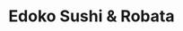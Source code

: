 ---
layout: place
title: "Edoko Sushi & Robata"
permalink: /texas/frisco/edoko-sushi-robata.html
stateAbbr: TX
stateName: Texas
cityName: Frisco
place_id: ChIJDYsB4ls7TIYRXYacEAnh2ZU
photos:
  - name: >-
      places/ChIJDYsB4ls7TIYRXYacEAnh2ZU/photos/AeeoHcLM93nytMo8GaTjJc-8dSixXJBx7XIT3VqnewVcXkPQYeilIwIvC15VaRjTCNjrk-nT-9ehjja3uUJFCO6i7bQ6l0T-OelV44j_pumxGxWD3bdZIOMPcLDDBDsiBf1g2yYVCNr3BikXhFlSWto0aaEoZELej_30bN_ZG6kSqvE9TrkzoGc572HyWaJNQuggC5hnh4xuhP5uAT0aW3q7WRFUl2zYs66K0J99R570f6iJNQKSwe3fOEajINCuLog2v7mXqjZ7s3Z2VoOoxfDssnz8-bGsgXdyYVhURGYH3Brqv2JhW-7G-eHIck9Ne_XA1PRbJF8D0vOnD9ne2tV7_srQ-mh8wYLf-hdGAFKDF_jG6ftTnOedvO1ifV_vUlw21yZ3KjFHJH3jWPerOA1VssKOew983FzutKfJAcc-LQiiNg
    widthPx: 4000
    heightPx: 3000
    authorAttributions:
      - displayName: Scott Falco
        uri: https://maps.google.com/maps/contrib/101337633397383740510
        photoUri: >-
          https://lh3.googleusercontent.com/a-/ALV-UjVXI5N_gIae62S_LL9_K4IdkNJbIxMBJDQriVmO_jCLm7rz1yl7=s100-p-k-no-mo
    flagContentUri: >-
      https://www.google.com/local/imagery/report/?cb_client=maps_api_places.places_api&image_key=!1e10!2sCIHM0ogKEICAgIDxjK3vWA&hl=en-US
    googleMapsUri: >-
      https://www.google.com/maps/place//data=!3m4!1e2!3m2!1sCIHM0ogKEICAgIDxjK3vWA!2e10!4m2!3m1!1s0x864c3b5be2018b0d:0x95d9e109109c865d
  - name: >-
      places/ChIJDYsB4ls7TIYRXYacEAnh2ZU/photos/AeeoHcK6heqyYU1gTL4AB_hXQCjOn-5cqjDnCfeo1kOQ6UPSb1fo7YynYOSEhALeSOJP0Xc-WnwGMfxGCQsCz8GCnwxo3Elso6yvjejFnNj0wTG6SZslWfgT1xZaHAMVotkUHnMZr5-j1dRjaTOjdOFHcB5pYeKxOx5NDbRYhoB8gozTWSD1YlS3dfQykblNjC1pSQSMEEv1OI12NWvbjWcGxIZLf2awJ9EyeuYNLkjQCCC3lt3kWpKwzqncaxWGU4ajDgE0y0OCYfiA7ernUYgUbnjzn2cdak651v80FUSLa_ffRy-jCFwFC0vuxovaJBq8aXHm6XJCre4FLXuRgoqe2xjApFURCY1iRjjKD22_VIvQVw50o8CCpFVnIJOtys9tiNnknZTscQD_MUGOv39fSN2-T9YqKAWirdYV8QVvpXMMmC3F
    widthPx: 3072
    heightPx: 4080
    authorAttributions:
      - displayName: Joseph Carpman
        uri: https://maps.google.com/maps/contrib/105433546498376777716
        photoUri: >-
          https://lh3.googleusercontent.com/a-/ALV-UjWWrnsOacfJEk0CMO06Y-v6n1ZBdFEsxbDK9Jw2BEg3teuycJEnNQ=s100-p-k-no-mo
    flagContentUri: >-
      https://www.google.com/local/imagery/report/?cb_client=maps_api_places.places_api&image_key=!1e10!2sCIHM0ogKEICAgMCI-5DrgQE&hl=en-US
    googleMapsUri: >-
      https://www.google.com/maps/place//data=!3m4!1e2!3m2!1sCIHM0ogKEICAgMCI-5DrgQE!2e10!4m2!3m1!1s0x864c3b5be2018b0d:0x95d9e109109c865d
  - name: >-
      places/ChIJDYsB4ls7TIYRXYacEAnh2ZU/photos/AeeoHcLzEbAT9iaNx7aIoGtUs3pezF2DbcLiwifIkho4E8Caf5wYLxrpPixW2iDkJntcGm59gy55dz_knU7uWNiuEErqGzdaFymNuZ3xMvYgB4S3eb-ljVrrcBzubHvm2TD2SDgBbJFjyUh5MVSNVmPb1Kptq-OOD4HbPcVtbRanF95SGcnupJyZSMwNNWYL41weMxHdTuZr5Da_JbPAHNJYp61LT_JgzH4463ocu5p1KJVdAx-X6o9zDGLAEygbe4e8J9H7ULRTeqIdK3Cv3XUMlbN6Bm2bJKrMYcXwoKVwx2gN-GDiB1XVry8elMUqjxh6LXnbfaaSSEfanSFkuk3QZVStc67In9uFotF9QdV4nSqKQ-IgvmthymBJLykXWEddFoPdgCINv9-pHls4rP2k80uStd95Xdr8s9hZfhui5N12Oe8L
    widthPx: 4080
    heightPx: 3072
    authorAttributions:
      - displayName: Alka Nand
        uri: https://maps.google.com/maps/contrib/116376688386251389685
        photoUri: >-
          https://lh3.googleusercontent.com/a-/ALV-UjWKGH9pquwDwTJqa7o6oN5HdLW_3LlKhbWeGaUhF8U9BrtaVR1Gew=s100-p-k-no-mo
    flagContentUri: >-
      https://www.google.com/local/imagery/report/?cb_client=maps_api_places.places_api&image_key=!1e10!2sCIHM0ogKEICAgICXiOSHmAE&hl=en-US
    googleMapsUri: >-
      https://www.google.com/maps/place//data=!3m4!1e2!3m2!1sCIHM0ogKEICAgICXiOSHmAE!2e10!4m2!3m1!1s0x864c3b5be2018b0d:0x95d9e109109c865d
  - name: >-
      places/ChIJDYsB4ls7TIYRXYacEAnh2ZU/photos/AeeoHcJfG3ftDnbcRU4DqXAKLYIKSdlzWYl-5qLRqD1sp7Ci85qJ0rNUp0cc7q2WlYDhgOGpbcRCWEoj22iiA8ScZ1jhriHbPB1lI1b7-udEVJIr1JSpbz4akc0B3JUZWvw5wFJL98q_hcvBwZNhKvyOasRkpC0h36YoFEj1VaVDJNgVg1T_8G081rpUJ9G19WHy2wknVG7u9SWgImQmsUmHjceswAcBZZ7WRnnLZ6FbP0Yz_p32uv7SlUuiO-gZPWSyFMslCaJBAWR7MJqkOf2BT_z3oleokX-XnCgRhtiIoRUZTdJm08lQjcSi7BCFuU8hZ-O804ud0Fe8xuktN8TtEcPxUfIKeIysR3qml5UGKu-FAhEIvWI4N3Y8ScaVkuzu5pDH7RmGB1S6dUdIAqjjxiWjWej7W-R_6lsgguy6pl8
    widthPx: 4032
    heightPx: 2268
    authorAttributions:
      - displayName: Thang Nguyen
        uri: https://maps.google.com/maps/contrib/106207240705811525945
        photoUri: >-
          https://lh3.googleusercontent.com/a-/ALV-UjVGvrXIWtInQj75Oc8fx4TPm29HNu8LkpcdXSYkp4OyUOzhGFGR5Q=s100-p-k-no-mo
    flagContentUri: >-
      https://www.google.com/local/imagery/report/?cb_client=maps_api_places.places_api&image_key=!1e10!2sCIHM0ogKEICAgIDDhtGuIA&hl=en-US
    googleMapsUri: >-
      https://www.google.com/maps/place//data=!3m4!1e2!3m2!1sCIHM0ogKEICAgIDDhtGuIA!2e10!4m2!3m1!1s0x864c3b5be2018b0d:0x95d9e109109c865d
  - name: >-
      places/ChIJDYsB4ls7TIYRXYacEAnh2ZU/photos/AeeoHcJQomCncgbShBb5Sdp8c9qmECvTiTvZKbVJYVVajR2ZtxRJDJTSu6GI_KIPDptNakafEOfJu1kqYIZ5GUaev8wlmDnbU4w31HU_drxkjIWQE5SugLk3FYemfQSG-LBHq1PwZK5mWd_FyRwGbKZ0csawQK2sxMd15GmNs4NBAXeOLqqpoJmoZ_cO_wWJqdXqExoAA1mbscezFbTeP26TkIRflxZ5wUbycHenHM2dMGN08aQOAmL8n_txgZGtsg_I5-mDQMJkvu0rzjnT1kKKDLPfrX8okg3EBwyJO42TqkOIGE7Y9-EZhgetu_WG6OBrypIPv13pNS_l_SztKmwafIHFBrvzFXjp4NRyln7vIKVymmx6zBmfNelT-kA_mfPK6G_O1HRFmxH_0StF8VmC04Im1GCh2g6pLQeuydXOsR4Zmw
    widthPx: 4800
    heightPx: 3600
    authorAttributions:
      - displayName: Uyen Le
        uri: https://maps.google.com/maps/contrib/109733227842788291969
        photoUri: >-
          https://lh3.googleusercontent.com/a-/ALV-UjXQCyrOkRhzUoij3TfD_aMMZhXSgoKjPti2pFphfW26GVFUoK9b_Q=s100-p-k-no-mo
    flagContentUri: >-
      https://www.google.com/local/imagery/report/?cb_client=maps_api_places.places_api&image_key=!1e10!2sCIHM0ogKEICAgICv_crTCA&hl=en-US
    googleMapsUri: >-
      https://www.google.com/maps/place//data=!3m4!1e2!3m2!1sCIHM0ogKEICAgICv_crTCA!2e10!4m2!3m1!1s0x864c3b5be2018b0d:0x95d9e109109c865d
  - name: >-
      places/ChIJDYsB4ls7TIYRXYacEAnh2ZU/photos/AeeoHcL0EgNCK4A7SLdhABkcrxS5uqQXK-mCkPHxxGF5wIwOfL5onxMjJ8T1hu9Xo9U8ShrXYeilIz0Il6w7kqHY0PEijsfx0KmcyVYTCuVJFz4foEeCpCB5nlLwOUjw615Wkklu4KArSONzlz-kt2oeMoLufyCbXEVA8oLx_eOUMrchT0li9-Y7ZV6BcEXvpdmwKkCBQHnzcUB46xckpou1vZK5HRxyJPvGG8z4Q-8nOwbyMVVdt-KDkC-p8XT_3N9nxACBEPZhvV3v-v08zfQFw9klVppdEUdKmns8iiCJV_sN43Y3gzbp0Saf6vm4ht0k543c-P9hmyy8Na0svGL_Rs0Z5KAyMXF6xGGcAN186DaPmvyiGnI6qEwoepWSLLXxUHCrZ8gCq9i0AOl9OpOvM8CyX5zrAXVQcZGrUvyYuO1GEg
    widthPx: 4032
    heightPx: 2268
    authorAttributions:
      - displayName: Alka Nand
        uri: https://maps.google.com/maps/contrib/116376688386251389685
        photoUri: >-
          https://lh3.googleusercontent.com/a-/ALV-UjWKGH9pquwDwTJqa7o6oN5HdLW_3LlKhbWeGaUhF8U9BrtaVR1Gew=s100-p-k-no-mo
    flagContentUri: >-
      https://www.google.com/local/imagery/report/?cb_client=maps_api_places.places_api&image_key=!1e10!2sCIHM0ogKEICAgIDps8bqTw&hl=en-US
    googleMapsUri: >-
      https://www.google.com/maps/place//data=!3m4!1e2!3m2!1sCIHM0ogKEICAgIDps8bqTw!2e10!4m2!3m1!1s0x864c3b5be2018b0d:0x95d9e109109c865d
  - name: >-
      places/ChIJDYsB4ls7TIYRXYacEAnh2ZU/photos/AeeoHcL2Iq09Dp5Bst84Q7r72m9tkPwBGnlskANsRfAXjAhve003d7jthF7XF8d6ng57Chrz7r9WAuYCMbU_zBpX5PZG9HaiRPEIkoJ6iIixonoleHPVcdPDOwo9PPq-abH8IG_AXM2SOiLZJbgYkv2gsR2MRYDTrn_BJsDiW5WnPtoLrUF4JG_tGawb18cnlv2t3BVzREVVjdKvss_3lCpzOyvWkXicnw5jC0GkyfvLIR_m4wLYmnX9dll4pDstfbrDXGL4-Abrr-p-GLej2sGkXWZmLYP1sQH-jsULGTNukv_l0ZfYp9dsCeHIQEbEbRmzYQ9nX_1qDEm2OVxFmZw2O5p_1wziSE_KI2Su-gVsx3tDUCPz1VMmrafLBUxp7DvyWv1VOFToNi7yQDhDEahN2EQUhLogD43Vl7HaM5CqTmxktg
    widthPx: 3000
    heightPx: 4000
    authorAttributions:
      - displayName: Chris Tate
        uri: https://maps.google.com/maps/contrib/110569581298334138654
        photoUri: >-
          https://lh3.googleusercontent.com/a-/ALV-UjVAq89_EA_nT1gtWcsPjX2JTiacY3d2iZEfgfz58SKKUIbgFGMb-g=s100-p-k-no-mo
    flagContentUri: >-
      https://www.google.com/local/imagery/report/?cb_client=maps_api_places.places_api&image_key=!1e10!2sCIHM0ogKEICAgIDRyv7bGw&hl=en-US
    googleMapsUri: >-
      https://www.google.com/maps/place//data=!3m4!1e2!3m2!1sCIHM0ogKEICAgIDRyv7bGw!2e10!4m2!3m1!1s0x864c3b5be2018b0d:0x95d9e109109c865d
  - name: >-
      places/ChIJDYsB4ls7TIYRXYacEAnh2ZU/photos/AeeoHcIbrIgZlj_Vp74rwyROt0plnNi1hupAXtdXmkxuow4MlNwS8GL2ZIcYEr7t94M93jpioK2L_h4UDQ93_08Mbp9uo74vBaLGeYG0k3MbizgME0zHd8-JVshbnh9MDvweZKoeWgdA5bs8pywNpylxamwjzyZ3r_N5NLknlCl4DfL59ajvXf5TIRYEZZMZNh9SyUHjW7qTG-g-UuMX0xJ_aPKm6lvNL3Idk4b0Pp3ZrfxoWApvHDQV1JIUxpHFKncVvjW0lVJzvFGxd6FO1IwfnvT95CR4cdzO6uJoHO3GkBX1PorX5GtScTZQoYND00NjSdB4iqUfUfKGvhDopBOJuM69_iVmBOY7jwBzrKHIH2DQEj8rZcvw1JUNgSofl2Tv19NLEAZ-hinIfmY5eTnwZ5mm_bWhm-zR5wfwJkeJv6s1Pkrt
    widthPx: 3000
    heightPx: 4000
    authorAttributions:
      - displayName: Scott Falco
        uri: https://maps.google.com/maps/contrib/101337633397383740510
        photoUri: >-
          https://lh3.googleusercontent.com/a-/ALV-UjVXI5N_gIae62S_LL9_K4IdkNJbIxMBJDQriVmO_jCLm7rz1yl7=s100-p-k-no-mo
    flagContentUri: >-
      https://www.google.com/local/imagery/report/?cb_client=maps_api_places.places_api&image_key=!1e10!2sCIHM0ogKEICAgIDxjK3v1AE&hl=en-US
    googleMapsUri: >-
      https://www.google.com/maps/place//data=!3m4!1e2!3m2!1sCIHM0ogKEICAgIDxjK3v1AE!2e10!4m2!3m1!1s0x864c3b5be2018b0d:0x95d9e109109c865d
  - name: >-
      places/ChIJDYsB4ls7TIYRXYacEAnh2ZU/photos/AeeoHcKJag4fVTZCuMPoGKG1uQFBQaZrnbEiHqhmgQ7k9eUMlPooqsZMxuCYR-egn3G8-H8Ernv8iXsxXAfA4121jIKhmLRgZGID1mFT05V7-ub_dBtlFb321Sr6WHJu81UeTDvSVS9knDbQra9fCALlChY8fhrjwSCCPCBt5-ekyuJ7Mdxxjo_WtevsXejqdTZeyRSP4nJMYtTmTSAbsuRJ13HqGOVF0NHV3WIOwcFSajIuiMsKSK1MwohUn9lWlASVUsRZrP8ohHSHC1VDJbBq5QHTry6BtvQSFlV5CByvhV1d3j1GTrfLmOVWdgGE7mRcLaVPXY1YsjFjZ2em9XDFy7XodOhu02UGC5XgtIoHFjb9wvpAVITnD61PBqiPsi_MC4W-R5Sxa0GDNxp-uczEQ0zoRiXUMhRRXkMeSSHc4RsPVA
    widthPx: 3024
    heightPx: 4032
    authorAttributions:
      - displayName: Maya Shb
        uri: https://maps.google.com/maps/contrib/108250012087156364131
        photoUri: >-
          https://lh3.googleusercontent.com/a-/ALV-UjX52EYpPWbkMqLpzJmfrb-Aq-iMjaON2e-R7qNQdRQXhidgPIQ=s100-p-k-no-mo
    flagContentUri: >-
      https://www.google.com/local/imagery/report/?cb_client=maps_api_places.places_api&image_key=!1e10!2sCIHM0ogKEICAgIC7t-ecJg&hl=en-US
    googleMapsUri: >-
      https://www.google.com/maps/place//data=!3m4!1e2!3m2!1sCIHM0ogKEICAgIC7t-ecJg!2e10!4m2!3m1!1s0x864c3b5be2018b0d:0x95d9e109109c865d
  - name: >-
      places/ChIJDYsB4ls7TIYRXYacEAnh2ZU/photos/AeeoHcLsWkDN6hsu2Go6780AnhoJNwqCn7J29UEXGxAy-DYj3IOkNZZFkAxG3O9I2nq-72MJWQ6VBHHetzyZDiEtA1TPtCHCOqjqt7o2HG3NafGRuTd9p_UdKgClIdIAHF8GhBaZLgCdjuN6RLoS6kBUZOUfkG9Kkj_qJRDZDqo1EMnzuui641VdQaovKCi4G6kHJo_hYzcwmboojJEKUxLPXw--gpIOI4PwXG9UWS4tgsleIJ4pWxYxvQcIfjwP9nEQUK9JHSIHwjtVsCySIGP42m9OS3nKq57BWlcYPUJp4vrSbvnFyTHTnyoEEMsT7Tl5dmyULUYemTsKNNZy_5xK3dpUzB2KflKc55wDT86SF1UmbhYMcw5VAMNT6bOZZzci6H4hyJqre7qeiAS0IzSjs8KvKKNOFATooGC4rKpUQuQ
    widthPx: 4032
    heightPx: 3024
    authorAttributions:
      - displayName: Landy Graham
        uri: https://maps.google.com/maps/contrib/101753875435996425435
        photoUri: >-
          https://lh3.googleusercontent.com/a-/ALV-UjXeE87rnZG6z1RZubZ4fePSiGhS2Pa467EP7SK0hbMCWA-jwt4U=s100-p-k-no-mo
    flagContentUri: >-
      https://www.google.com/local/imagery/report/?cb_client=maps_api_places.places_api&image_key=!1e10!2sCIHM0ogKEICAgICf1ajwaQ&hl=en-US
    googleMapsUri: >-
      https://www.google.com/maps/place//data=!3m4!1e2!3m2!1sCIHM0ogKEICAgICf1ajwaQ!2e10!4m2!3m1!1s0x864c3b5be2018b0d:0x95d9e109109c865d
address: 5490 State Hwy 121, Frisco, TX 75034, USA
street: 5490 State Hwy 121
city: Frisco
state: TX
zip: '75034'
country: USA
neighborhood: Legacy Commons
latitude: '33.087361'
longitude: '-96.840493'
accessibility_options:
  wheelchairAccessibleParking: true
  wheelchairAccessibleEntrance: true
  wheelchairAccessibleRestroom: true
  wheelchairAccessibleSeating: true
business_status: OPERATIONAL
name: Edoko Sushi & Robata
google_maps_links:
  directionsUri: >-
    https://www.google.com/maps/dir//''/data=!4m7!4m6!1m1!4e2!1m2!1m1!1s0x864c3b5be2018b0d:0x95d9e109109c865d!3e0
  placeUri: https://maps.google.com/?cid=10797909010647123549
  writeAReviewUri: >-
    https://www.google.com/maps/place//data=!4m3!3m2!1s0x864c3b5be2018b0d:0x95d9e109109c865d!12e1
  reviewsUri: >-
    https://www.google.com/maps/place//data=!4m4!3m3!1s0x864c3b5be2018b0d:0x95d9e109109c865d!9m1!1b1
  photosUri: >-
    https://www.google.com/maps/place//data=!4m3!3m2!1s0x864c3b5be2018b0d:0x95d9e109109c865d!10e5
primary_type: Japanese Restaurant
opening_hours:
  regular: null
  current: null
secondary_opening_hours:
  regular:
    weekdayDescriptions: null
    type: null
  current:
    weekdayDescriptions: null
    type: null
phone: null
price_level: null
price_range: null
rating: null
rating_count: 0
website: null
description: null
reviews: null
parking_options: null
payment_options: null
allow_dogs: null
curbside_pickup: null
delivery: null
dine_in: null
good_for_children: null
good_for_groups: null
good_for_sports: null
live_music: null
menu_for_children: null
outdoor_seating: null
reservable: null
restroom: null
serves_beer: null
serves_breakfast: null
serves_brunch: null
serves_cocktails: null
serves_coffee: null
serves_dinner: null
serves_dessert: null
serves_lunch: null
serves_vegetarian_food: null
serves_wine: null
takeout: null

---